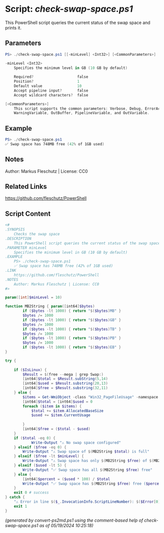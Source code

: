 Script: *check-swap-space.ps1*
========================

This PowerShell script queries the current status of the swap space and prints it.

Parameters
----------
```powershell
PS> ./check-swap-space.ps1 [[-minLevel] <Int32>] [<CommonParameters>]

-minLevel <Int32>
    Specifies the minimum level in GB (10 GB by default)
    
    Required?                    false
    Position?                    1
    Default value                10
    Accept pipeline input?       false
    Accept wildcard characters?  false

[<CommonParameters>]
    This script supports the common parameters: Verbose, Debug, ErrorAction, ErrorVariable, WarningAction, 
    WarningVariable, OutBuffer, PipelineVariable, and OutVariable.
```

Example
-------
```powershell
PS> ./check-swap-space.ps1
✅ Swap space has 748MB free (42% of 1GB used)

```

Notes
-----
Author: Markus Fleschutz | License: CC0

Related Links
-------------
https://github.com/fleschutz/PowerShell

Script Content
--------------
```powershell
<#
.SYNOPSIS
	Checks the swap space
.DESCRIPTION
	This PowerShell script queries the current status of the swap space and prints it.
.PARAMETER minLevel
	Specifies the minimum level in GB (10 GB by default)
.EXAMPLE
	PS> ./check-swap-space.ps1
	✅ Swap space has 748MB free (42% of 1GB used)
.LINK
	https://github.com/fleschutz/PowerShell
.NOTES
	Author: Markus Fleschutz | License: CC0
#>

param([int]$minLevel = 10)

function MB2String { param([int64]$bytes)
        if ($bytes -lt 1000) { return "$($bytes)MB" }
        $bytes /= 1000
        if ($bytes -lt 1000) { return "$($bytes)GB" }
        $bytes /= 1000
        if ($bytes -lt 1000) { return "$($bytes)TB" }
        $bytes /= 1000
        if ($bytes -lt 1000) { return "$($bytes)PB" }
        $bytes /= 1000
        if ($bytes -lt 1000) { return "$($bytes)EB" }
}

try {
	
	if ($IsLinux) {
		$Result = $(free --mega | grep Swap:)
		[int64]$total = $Result.subString(5,14)
		[int64]$used = $Result.substring(20,13)
		[int64]$free = $Result.substring(32,11)
	} else {
		$items = Get-WmiObject -class "Win32_PageFileUsage" -namespace "root\CIMV2" -computername localhost 
		[int64]$total = [int64]$used = 0
		foreach ($item in $items) { 
			$total += $item.AllocatedBaseSize
			$used += $item.CurrentUsage
			
		}
		[int64]$free = ($total - $used)
	}
	if ($total -eq 0) {
        	Write-Output "⚠️ No swap space configured"
	} elseif ($free -eq 0) {
		Write-Output "⚠️ Swap space of $(MB2String $total) is full"
	} elseif ($free -lt $minLevel) {
		Write-Output "⚠️ Swap space has only $(MB2String $free) of $(MB2String $total) free"
	} elseif ($used -lt 5) {
		Write-Output "✅ Swap space has all $(MB2String $free) free"
	} else {
		[int64]$percent = ($used * 100) / $total
		Write-Output "✅ Swap space has $(MB2String $free) free ($percent% of $(MB2String $total) used)"
	}
	exit 0 # success
} catch {
	"⚠️ Error in line $($_.InvocationInfo.ScriptLineNumber): $($Error[0])"
	exit 1
}
```

*(generated by convert-ps2md.ps1 using the comment-based help of check-swap-space.ps1 as of 05/19/2024 10:25:18)*

